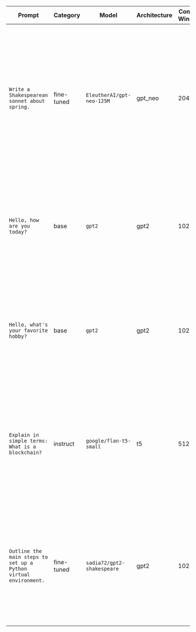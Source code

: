 | Prompt | Category | Model | Architecture | Context Window | Response |
|---|---|---|---|---|---|
| `Write a Shakespearean sonnet about spring.` | fine-tuned | `EleutherAI/gpt-neo-125M` | gpt_neo | 2048 | `Write a Shakespearean sonnet about spring. The father and son work around each other in a garden, and then find their way around the world. They meet a beautiful young man named Christopher, who is given a job as a waiter at a famous restaurant. They become friends and soon, go` |
| `Hello, how are you today?` | base | `gpt2` | gpt2 | 1024 | `Hello, how are you today?  I'm sitting here alone because I've been waiting for you to say something to me for weeks and weeks. I don't want to disappoint you. I'm in no hurry to say anything. But I want to say something to you.` |
| `Hello, what's your favorite hobby?` | base | `gpt2` | gpt2 | 1024 | `  I love to play games with my friends and I'm a big fan of board games. I love to watch TV, play video games, and read books because I love writing. My favorite games are Magic: the Gathering, Modern, and` |
| `Explain in simple terms: What is a blockchain?` | instruct | `google/flan-t5-small` | t5 | 512 | `change information between computers and other entities. Bitcoin is a common currency used to exchange information between banks and other entities. The Bitcoin is a cryptocurrency used to exchange information by an entity or entity for ` |
| `Outline the main steps to set up a Python virtual environment.` | fine-tuned | `sadia72/gpt2-shakespeare` | gpt2 | 1024 | `The following is a general guide to creating a simple and portable bash session with a single user.The following is a general guide to creating a simple and portable bash session with a single user.1. Prepare the contents of the given text file to` |
